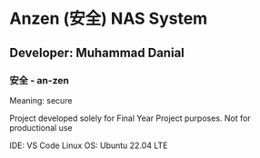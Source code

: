 # Anzen (安全) NAS System
## Developer: Muhammad Danial
### 安全 - an-zen
Meaning: secure

Project developed solely for Final Year Project purposes. Not for productional use

IDE: VS Code Linux
OS: Ubuntu 22.04 LTE